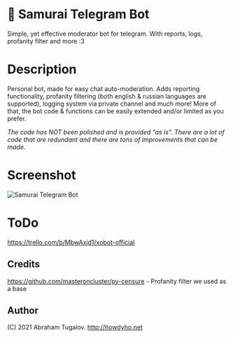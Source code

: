 # 👹 Samurai Telegram Bot
Simple, yet effective moderator bot for telegram. With reports, logs, profanity filter and more :3

# Description
Personal bot, made for easy chat auto-moderation.
Adds reporting functionality, profanity filtering (both english & russian languages are supported), logging system via private channel and much more!
More of that, the bot code & functions can be easily extended and/or limited as you prefer.

*The code has NOT been polished and is provided "as is". There are a lot of code that are redundant and there are tons of improvements that can be made.*

# Screenshot
![Samurai Telegram Bot](https://i.imgur.com/cmaElpP.png)

# ToDo
https://trello.com/b/MbwAxjd1/xobot-official

## Credits
https://github.com/masteroncluster/py-censure - Profanity filter we used as a base

## Author

(C) 2021 Abraham Tugalov.
http://howdyho.net
